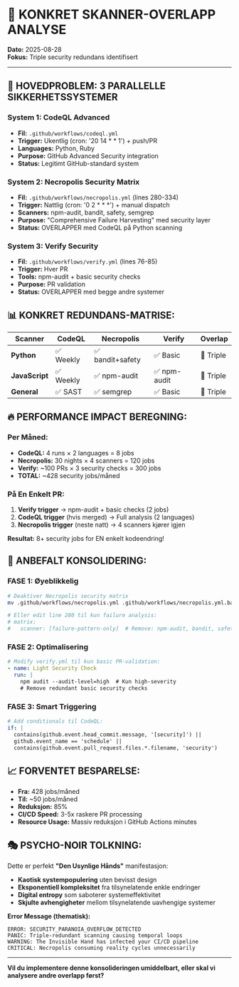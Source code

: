 # 🚨 KONKRET SKANNER-OVERLAPP ANALYSE

**Dato:** 2025-08-28  
**Fokus:** Triple security redundans identifisert

---

## 🔐 **HOVEDPROBLEM: 3 PARALLELLE SIKKERHETSSYSTEMER**

### **System 1: CodeQL Advanced**
- **Fil:** `.github/workflows/codeql.yml`
- **Trigger:** Ukentlig (cron: '20 14 * * 1') + push/PR
- **Languages:** Python, Ruby
- **Purpose:** GitHub Advanced Security integration
- **Status:** Legitimt GitHub-standard system

### **System 2: Necropolis Security Matrix**
- **Fil:** `.github/workflows/necropolis.yml` (lines 280-334)
- **Trigger:** Nattlig (cron: '0 2 * * *') + manual dispatch
- **Scanners:** npm-audit, bandit, safety, semgrep
- **Purpose:** "Comprehensive Failure Harvesting" med security layer
- **Status:** OVERLAPPER med CodeQL på Python scanning

### **System 3: Verify Security**
- **Fil:** `.github/workflows/verify.yml` (lines 76-85)
- **Trigger:** Hver PR
- **Tools:** npm-audit + basic security checks
- **Purpose:** PR validation
- **Status:** OVERLAPPER med begge andre systemer

## 📊 **KONKRET REDUNDANS-MATRISE:**

| Scanner | CodeQL | Necropolis | Verify | Overlap |
|---------|--------|------------|--------|---------|
| **Python** | ✅ Weekly | ✅ bandit+safety | ✅ Basic | 🔴 Triple |
| **JavaScript** | ✅ Weekly | ✅ npm-audit | ✅ npm-audit | 🔴 Triple |
| **General** | ✅ SAST | ✅ semgrep | ✅ Basic | 🔴 Triple |

## 🔥 **PERFORMANCE IMPACT BEREGNING:**

### **Per Måned:**
- **CodeQL:** 4 runs × 2 languages = 8 jobs
- **Necropolis:** 30 nights × 4 scanners = 120 jobs
- **Verify:** ~100 PRs × 3 security checks = 300 jobs
- **TOTAL:** ~428 security jobs/måned

### **På En Enkelt PR:**
1. **Verify trigger** → npm-audit + basic checks (2 jobs)
2. **CodeQL trigger** (hvis merged) → Full analysis (2 languages)
3. **Necropolis trigger** (neste natt) → 4 scanners kjører igjen

**Resultat:** 8+ security jobs for EN enkelt kodeendring!

## 🎯 **ANBEFALT KONSOLIDERING:**

### **FASE 1: Øyeblikkelig**
```bash
# Deaktiver Necropolis security matrix
mv .github/workflows/necropolis.yml .github/workflows/necropolis.yml.backup

# Eller edit line 280 til kun failure analysis:
# matrix:
#   scanner: [failure-pattern-only]  # Remove: npm-audit, bandit, safety, semgrep
```

### **FASE 2: Optimalisering**
```yaml
# Modify verify.yml til kun basic PR-validation:
- name: Light Security Check
  run: |
    npm audit --audit-level=high  # Kun high-severity
    # Remove redundant basic security checks
```

### **FASE 3: Smart Triggering**
```yaml
# Add conditionals til CodeQL:
if: |
  contains(github.event.head_commit.message, '[security]') ||
  github.event_name == 'schedule' ||
  contains(github.event.pull_request.files.*.filename, 'security')
```

## 📈 **FORVENTET BESPARELSE:**

- **Fra:** 428 jobs/måned
- **Til:** ~50 jobs/måned  
- **Reduksjon:** 85%
- **CI/CD Speed:** 3-5x raskere PR processing
- **Resource Usage:** Massiv reduksjon i GitHub Actions minutes

## 🎭 **PSYCHO-NOIR TOLKNING:**

Dette er perfekt **"Den Usynlige Hånds"** manifestasjon:
- **Kaotisk systempopulering** uten bevisst design
- **Eksponentiell kompleksitet** fra tilsynelatende enkle endringer  
- **Digital entropy** som saboterer systemeffektivitet
- **Skjulte avhengigheter** mellom tilsynelatende uavhengige systemer

**Error Message (thematisk):**
```
ERROR: SECURITY_PARANOIA_OVERFLOW_DETECTED
PANIC: Triple-redundant scanning causing temporal loops
WARNING: The Invisible Hand has infected your CI/CD pipeline  
CRITICAL: Necropolis consuming reality cycles unnecessarily
```

---

**Vil du implementere denne konsolideringen umiddelbart, eller skal vi analysere andre overlapp først?**
